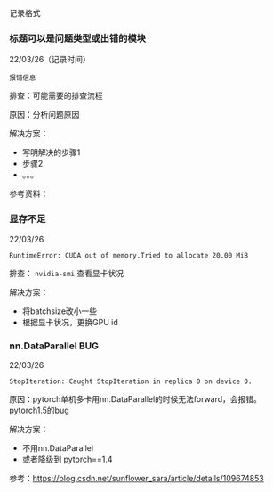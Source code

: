 记录格式

### 标题可以是问题类型或出错的模块

22/03/26（记录时间）

```
报错信息
```

排查：可能需要的排查流程

原因：分析问题原因

解决方案：

- 写明解决的步骤1
- 步骤2
- 。。。

参考资料：



### 显存不足

22/03/26

```
RuntimeError: CUDA out of memory.Tried to allocate 20.00 MiB
```

排查： `nvidia-smi` 查看显卡状况

解决方案：

- 将batchsize改小一些
- 根据显卡状况，更换GPU id



### nn.DataParallel BUG

22/03/26

```
StopIteration: Caught StopIteration in replica 0 on device 0.
```

原因：pytorch单机多卡用nn.DataParallel的时候无法forward，会报错。pytorch1.5的bug

解决方案：

- 不用nn.DataParallel
- 或者降级到 pytorch==1.4

参考：https://blog.csdn.net/sunflower_sara/article/details/109674853

